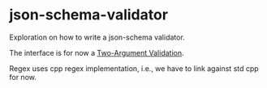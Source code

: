 # json-schema-validator

Exploration on how to write a json-schema validator.

The interface is for now a [Two-Argument Validation](https://json-schema.org/implementers/interfaces#two-argument-validation).

Regex uses cpp regex implementation, i.e., we have to link against std cpp for now.
